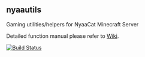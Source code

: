 ## nyaautils

Gaming utilities/helpers for NyaaCat Minecraft Server

Detailed function manual please refer to [Wiki](https://github.com/NyaaCat/nyaautils/wiki).

[![Build Status](https://travis-ci.org/NyaaCat/nyaautils.svg?branch=master)](https://travis-ci.org/NyaaCat/nyaautils)
